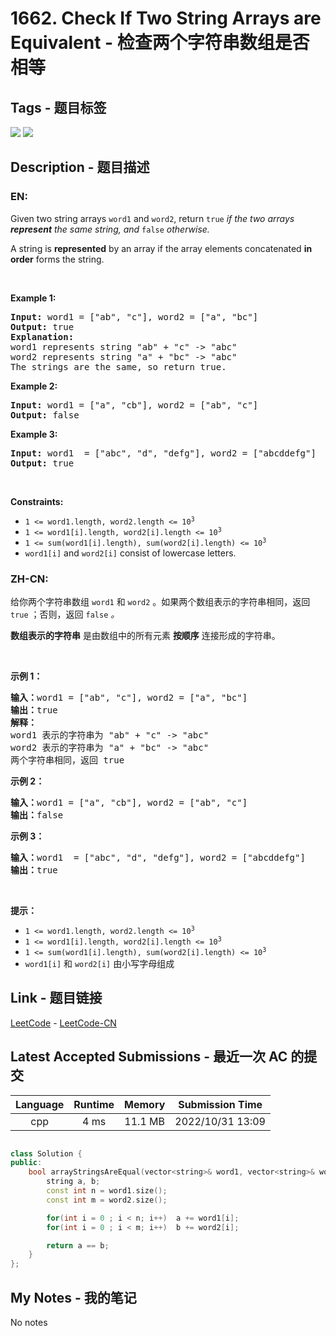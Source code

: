 
# 1662. Check If Two String Arrays are Equivalent - 检查两个字符串数组是否相等

## Tags - 题目标签

 <img src="https://img.shields.io/badge/Array-数组-blue.svg">   <img src="https://img.shields.io/badge/String-字符串-blue.svg">  


## Description - 题目描述

### EN:
<p>Given two string arrays <code>word1</code> and <code>word2</code>, return<em> </em><code>true</code><em> if the two arrays <strong>represent</strong> the same string, and </em><code>false</code><em> otherwise.</em></p>

<p>A string is <strong>represented</strong> by an array if the array elements concatenated <strong>in order</strong> forms the string.</p>

<p>&nbsp;</p>
<p><strong class="example">Example 1:</strong></p>

<pre>
<strong>Input:</strong> word1 = [&quot;ab&quot;, &quot;c&quot;], word2 = [&quot;a&quot;, &quot;bc&quot;]
<strong>Output:</strong> true
<strong>Explanation:</strong>
word1 represents string &quot;ab&quot; + &quot;c&quot; -&gt; &quot;abc&quot;
word2 represents string &quot;a&quot; + &quot;bc&quot; -&gt; &quot;abc&quot;
The strings are the same, so return true.</pre>

<p><strong class="example">Example 2:</strong></p>

<pre>
<strong>Input:</strong> word1 = [&quot;a&quot;, &quot;cb&quot;], word2 = [&quot;ab&quot;, &quot;c&quot;]
<strong>Output:</strong> false
</pre>

<p><strong class="example">Example 3:</strong></p>

<pre>
<strong>Input:</strong> word1  = [&quot;abc&quot;, &quot;d&quot;, &quot;defg&quot;], word2 = [&quot;abcddefg&quot;]
<strong>Output:</strong> true
</pre>

<p>&nbsp;</p>
<p><strong>Constraints:</strong></p>

<ul>
	<li><code>1 &lt;= word1.length, word2.length &lt;= 10<sup>3</sup></code></li>
	<li><code>1 &lt;= word1[i].length, word2[i].length &lt;= 10<sup>3</sup></code></li>
	<li><code>1 &lt;= sum(word1[i].length), sum(word2[i].length) &lt;= 10<sup>3</sup></code></li>
	<li><code>word1[i]</code> and <code>word2[i]</code> consist of lowercase letters.</li>
</ul>


### ZH-CN:
<p>给你两个字符串数组 <code>word1</code> 和 <code>word2</code> 。如果两个数组表示的字符串相同，返回<em> </em><code>true</code><em> </em>；否则，返回 <code>false</code><em> 。</em></p>

<p><strong>数组表示的字符串</strong> 是由数组中的所有元素 <strong>按顺序</strong> 连接形成的字符串。</p>

<p> </p>

<p><strong>示例 1：</strong></p>

<pre>
<strong>输入：</strong>word1 = ["ab", "c"], word2 = ["a", "bc"]
<strong>输出：</strong>true
<strong>解释：</strong>
word1 表示的字符串为 "ab" + "c" -> "abc"
word2 表示的字符串为 "a" + "bc" -> "abc"
两个字符串相同，返回 true</pre>

<p><strong>示例 2：</strong></p>

<pre>
<strong>输入：</strong>word1 = ["a", "cb"], word2 = ["ab", "c"]
<strong>输出：</strong>false
</pre>

<p><strong>示例 3：</strong></p>

<pre>
<strong>输入：</strong>word1  = ["abc", "d", "defg"], word2 = ["abcddefg"]
<strong>输出：</strong>true
</pre>

<p> </p>

<p><strong>提示：</strong></p>

<ul>
	<li><code>1 <= word1.length, word2.length <= 10<sup>3</sup></code></li>
	<li><code>1 <= word1[i].length, word2[i].length <= 10<sup>3</sup></code></li>
	<li><code>1 <= sum(word1[i].length), sum(word2[i].length) <= 10<sup>3</sup></code></li>
	<li><code>word1[i]</code> 和 <code>word2[i]</code> 由小写字母组成</li>
</ul>



## Link - 题目链接

[LeetCode](https://leetcode.com/problems/check-if-two-string-arrays-are-equivalent/description/)  -  [LeetCode-CN](https://leetcode.cn/problems/check-if-two-string-arrays-are-equivalent/description/)
## Latest Accepted Submissions - 最近一次 AC 的提交


| Language | Runtime | Memory | Submission Time |
|:---:|:---:|:---:|:---:|
| cpp  | 4 ms | 11.1 MB | 2022/10/31 13:09 |

```cpp

class Solution {
public:
    bool arrayStringsAreEqual(vector<string>& word1, vector<string>& word2) {
        string a, b;
        const int n = word1.size();
        const int m = word2.size();

        for(int i = 0 ; i < n; i++)  a += word1[i];
        for(int i = 0 ; i < m; i++)  b += word2[i];

        return a == b;
    }
};

```
## My Notes - 我的笔记


No notes

